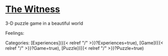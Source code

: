 # [The Witness](https://store.steampowered.com/app/210970/The_Witness/)

3-D puzzle game in a beautiful world

Feelings:

Categories: [Experiences]({{< relref "/" >}}?Experiences=true),
[Game]({{< relref "/" >}}?Game=true),
[Puzzle]({{< relref "/" >}}?Puzzle=true)